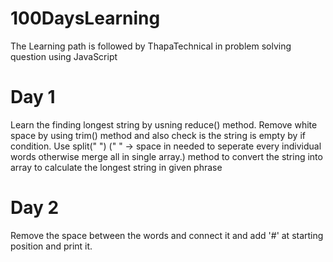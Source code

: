 # 100DaysLearning
The Learning path is  followed by ThapaTechnical in problem solving question using JavaScript

# Day 1
Learn the finding longest string by usning reduce() method.
Remove white space by using trim() method and also check is the string is empty by if condition.
Use split(" ") (" " -> space in needed to seperate every individual words otherwise merge all in single array.) method to convert the string into array to calculate the longest string in given phrase

# Day 2
Remove the space between the words and connect it and add '#' at starting position and print it.

